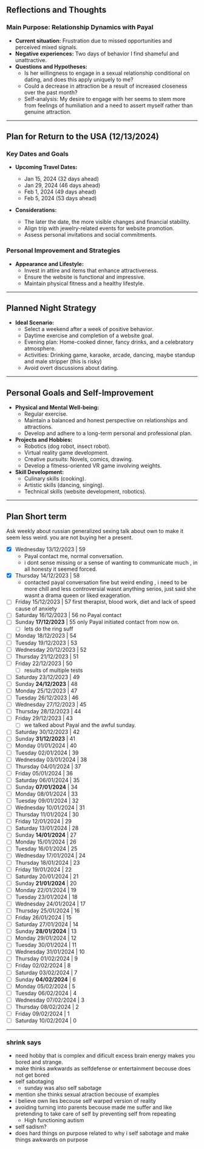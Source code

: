 ## Reflections and Thoughts

### Main Purpose: Relationship Dynamics with Payal

- **Current situation:** Frustration due to missed opportunities and perceived mixed signals.
- **Negative experiences:** Two days of behavior I find shameful and unattractive.
- **Questions and Hypotheses:**
    - Is her willingness to engage in a sexual relationship conditional on dating, and does this apply uniquely to me?
    - Could a decrease in attraction be a result of increased closeness over the past month?
    - Self-analysis: My desire to engage with her seems to stem more from feelings of humiliation and a need to assert myself rather than genuine attraction.

---

## Plan for Return to the USA (12/13/2024)

### Key Dates and Goals

- **Upcoming Travel Dates:**
    - Jan 15, 2024 (32 days ahead)
    - Jan 29, 2024 (46 days ahead)
    - Feb 1, 2024 (49 days ahead)
    - Feb 5, 2024 (53 days ahead)
	
- **Considerations:**
    - The later the date, the more visible changes and financial stability.
    - Align trip with jewelry-related events for website promotion.
    - Assess personal invitations and social commitments.

### Personal Improvement and Strategies

- **Appearance and Lifestyle:**
    - Invest in attire and items that enhance attractiveness.
    - Ensure the website is functional and impressive.
    - Maintain physical fitness and a healthy lifestyle.

---

## Planned Night Strategy

- **Ideal Scenario:**
    - Select a weekend after a week of positive behavior.
    - Daytime exercise and completion of a website goal.
    - Evening plan: Home-cooked dinner, fancy drinks, and a celebratory atmosphere.
    - Activities: Drinking game, karaoke, arcade, dancing, maybe standup and male stripper (this is risky)
    - Avoid overt discussions about dating.

---

## Personal Goals and Self-Improvement

- **Physical and Mental Well-being:**
    - Regular exercise.
    - Maintain a balanced and honest perspective on relationships and attractions.
    - Develop and adhere to a long-term personal and professional plan.
- **Projects and Hobbies:**
    - Robotics (dog robot, insect robot).
    - Virtual reality game development.
    - Creative pursuits: Novels, comics, drawing.
    - Develop a fitness-oriented VR game involving weights.
- **Skill Development:**
    - Culinary skills (cooking).
    - Artistic skills (dancing, singing).
    - Technical skills (website development, robotics).

---
## Plan Short term
Ask weekly about russian generalized sexing talk about own to make it seem less weird. 
you are not buying her a present. 

- [x] Wednesday 13/12/2023 | 59
	- Payal contact me, normal conversation.
	- i dont sense missing or a sense of wanting to communicate much , in all honesty it seemed forced.
- [x] Thursday 14/12/2023 | 58
	- contacted payal conversation fine but weird ending , i need to be more chill and less controversial wasnt anything serios, just said she wasnt a drama queen or liked exageration. 
- [ ] Friday 15/12/2023 | 57
	first therapist, blood work, diet and lack of speed cause of anxiety
- [ ] Saturday 16/12/2023 | 56
	no Payal contact
- [ ] Sunday **17/12/2023** | 55
	only Payal initiated contact from now on. 
	- [ ] lets do the ring suff
- [ ] Monday 18/12/2023 | 54
- [ ] Tuesday 19/12/2023 | 53
- [ ] Wednesday 20/12/2023 | 52
- [ ] Thursday 21/12/2023 | 51
- [ ] Friday 22/12/2023 | 50
	- [ ] results of multiple tests
- [ ] Saturday 23/12/2023 | 49
- [ ] Sunday **24/12/2023** | 48
- [ ] Monday 25/12/2023 | 47
- [ ] Tuesday 26/12/2023 | 46
- [ ] Wednesday 27/12/2023 | 45
- [ ] Thursday 28/12/2023 | 44
- [ ] Friday 29/12/2023 | 43
	- [ ] we talked about Payal and the awful sunday.
- [ ] Saturday 30/12/2023 | 42
- [ ] Sunday **31/12/2023** | 41
- [ ] Monday 01/01/2024 | 40
- [ ] Tuesday 02/01/2024 | 39
- [ ] Wednesday 03/01/2024 | 38
- [ ] Thursday 04/01/2024 | 37
- [ ] Friday 05/01/2024 | 36
- [ ] Saturday 06/01/2024 | 35
- [ ] Sunday **07/01/2024** | 34
- [ ] Monday 08/01/2024 | 33
- [ ] Tuesday 09/01/2024 | 32
- [ ] Wednesday 10/01/2024 | 31
- [ ] Thursday 11/01/2024 | 30
- [ ] Friday 12/01/2024 | 29
- [ ] Saturday 13/01/2024 | 28
- [ ] Sunday **14/01/2024** | 27
- [ ] Monday 15/01/2024 | 26
- [ ] Tuesday 16/01/2024 | 25
- [ ] Wednesday 17/01/2024 | 24
- [ ] Thursday 18/01/2024 | 23
- [ ] Friday 19/01/2024 | 22
- [ ] Saturday 20/01/2024 | 21
- [ ] Sunday **21/01/2024** | 20
- [ ] Monday 22/01/2024 | 19
- [ ] Tuesday 23/01/2024 | 18
- [ ] Wednesday 24/01/2024 | 17
- [ ] Thursday 25/01/2024 | 16
- [ ] Friday 26/01/2024 | 15
- [ ] Saturday 27/01/2024 | 14
- [ ] Sunday **28/01/2024** | 13
- [ ] Monday 29/01/2024 | 12
- [ ] Tuesday 30/01/2024 | 11
- [ ] Wednesday 31/01/2024 | 10
- [ ] Thursday 01/02/2024 | 9
- [ ] Friday 02/02/2024 | 8
- [ ] Saturday 03/02/2024 | 7
- [ ] Sunday **04/02/2024** | 6
- [ ] Monday 05/02/2024 | 5
- [ ] Tuesday 06/02/2024 | 4
- [ ] Wednesday 07/02/2024 | 3
- [ ] Thursday 08/02/2024 | 2
- [ ] Friday 09/02/2024 | 1
- [ ] Saturday 10/02/2024 | 0

---
### shrink says
- need hobby that is complex and dificult excess brain energy makes you bored and strange.
- make thinks awkwards as selfdefense or entertainment becouse does not get bored
- self sabotaging 
	- sunday was also self sabotage
- mention she thinks sexual atraction becouse of examples
- i believe own lies becouse self warped version of reality
- avoiding turning into parents becouse made me suffer and like pretending to take care of self by preventing self from repeating
	- High functioning autism
- self sadism?
- does hard things on purpose related to why i self sabotage and make things awkwards on purpose
